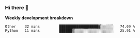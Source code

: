 ### Hi there 👋


**Weekly development breakdown**

<!--START_SECTION:waka-->
```text
Other    32 mins         ██████████████████▓░░░░░░   74.09 % 
Python   11 mins         ██████▒░░░░░░░░░░░░░░░░░░   25.91 % 
```
<!--END_SECTION:waka-->

